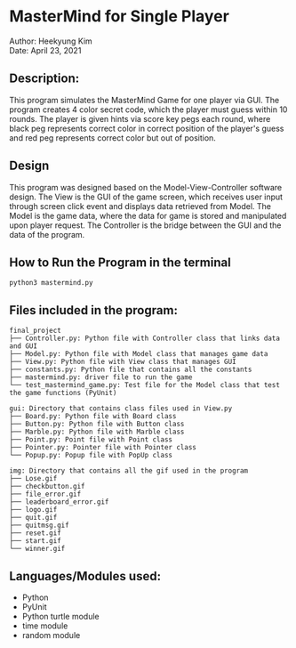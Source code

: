 # MasterMind for Single Player 

Author: Heekyung Kim  
Date: April 23, 2021

## Description: 

This program simulates the MasterMind Game for one player via GUI. The program creates 4 color secret code, which the player must guess within 10 rounds. The player is given hints via score key pegs each round, where black peg represents correct color in correct position of the player's guess and red peg represents correct color but out of position.

## Design
This program was designed based on the Model-View-Controller software design. 
The View is the GUI of the game screen, which receives user input through screen click event and displays data retrieved from Model. The Model is the game data, where the data for game is stored and manipulated upon player request. The Controller is the bridge between the GUI and the data of the program.

## How to Run the Program in the terminal

``` 
python3 mastermind.py
```

## Files included in the program:
```
final_project
├── Controller.py: Python file with Controller class that links data and GUI 
├── Model.py: Python file with Model class that manages game data  
├── View.py: Python file with View class that manages GUI  
├── constants.py: Python file that contains all the constants 
├── mastermind.py: driver file to run the game  
└── test_mastermind_game.py: Test file for the Model class that test the game functions (PyUnit) 

gui: Directory that contains class files used in View.py
├── Board.py: Python file with Board class  
├── Button.py: Python file with Button class  
├── Marble.py: Python file with Marble class
├── Point.py: Point file with Point class 
├── Pointer.py: Pointer file with Pointer class
└── Popup.py: Popup file with PopUp class  

img: Directory that contains all the gif used in the program  
├── Lose.gif
├── checkbutton.gif
├── file_error.gif
├── leaderboard_error.gif
├── logo.gif
├── quit.gif
├── quitmsg.gif
├── reset.gif
├── start.gif
└── winner.gif

```

## Languages/Modules used:
 - Python
 - PyUnit
 - Python turtle module
 - time module 
 - random module

